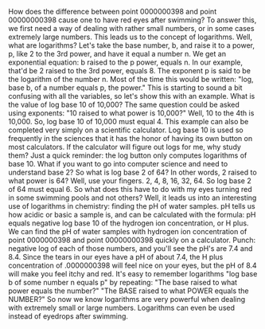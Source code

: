 How does the difference between point 0000000398 and point 00000000398 cause one to have red eyes after swimming? To answer this, we first need a way of dealing with rather small numbers, or in some cases extremely large numbers. This leads us to the concept of logarithms. Well, what are logarithms? Let's take the base number, b, and raise it to a power, p, like 2 to the 3rd power, and have it equal a number n. We get an exponential equation: b raised to the p power, equals n. In our example, that'd be 2 raised to the 3rd power, equals 8. The exponent p is said to be the logarithm of the number n. Most of the time this would be written: "log, base b, of a number equals p, the power." This is starting to sound a bit confusing with all the variables, so let's show this with an example. What is the value of log base 10 of 10,000? The same question could be asked using exponents: "10 raised to what power is 10,000?" Well, 10 to the 4th is 10,000. So, log base 10 of 10,000 must equal 4. This example can also be completed  very simply on a scientific calculator. Log base 10 is used so frequently in the sciences that it has the honor of having its own button on most calculators. If the calculator will figure out logs for me, why study them? Just a quick reminder: the log button only computes logarithms of base 10. What if you want to go into computer science and need to understand base 2? So what is log base 2 of 64? In other words, 2 raised to what power is 64? Well, use your fingers. 2, 4, 8, 16, 32, 64. So log base 2 of 64 must equal 6. So what does this have to do with my eyes turning red in some swimming pools and not others? Well, it leads us into an interesting use of logarithms in chemistry: finding the pH of water samples. pH tells us how acidic or basic a sample is, and can be calculated with the formula:  pH equals negative log base 10 of  the hydrogen ion concentration, or H plus. We can find the pH of water samples with hydrogen ion concentration of  point 0000000398 and point 00000000398 quickly on a calculator. Punch: negative log of each of those numbers, and you'll see the pH's are 7.4 and 8.4. Since the tears in our eyes have a pH of about 7.4, the H plus concentration of .0000000398 will feel nice on your eyes, but the pH of 8.4 will make you feel itchy and red. It's easy to remember logarithms "log base b of some number n equals p" by repeating: "The base raised to what power equals the number?" "The BASE raised to what POWER equals the NUMBER?" So now we know logarithms are very powerful when dealing with extremely small or large numbers. Logarithms can even be used instead of eyedrops after swimming. 